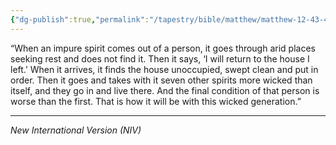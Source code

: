 ```yaml
---
{"dg-publish":true,"permalink":"/tapestry/bible/matthew/matthew-12-43-45/","title":"Matthew 12:43-45","tags":["bible-verse","bible-verse"],"dgHomeLink":true,"dgShowLocalGraph":true,"dgEnableSearch":true}
---
```



“When an impure spirit comes out of a person, it goes through arid places seeking rest and does not find it. Then it says, ‘I will return to the house I left.’ When it arrives, it finds the house unoccupied, swept clean and put in order.  Then it goes and takes with it seven other spirits more wicked than itself, and they go in and live there. And the final condition of that person is worse than the first. That is how it will be with this wicked generation.”



---
*New International Version (NIV)*